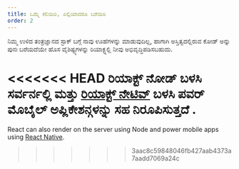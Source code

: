 ```yaml
---
title: ಒಮ್ಮೆ ಕಲಿಯಿರಿ, ಎಲ್ಲಿಯಾದರೂ ಬರೆಯಿರಿ
order: 2
---
```


ನಿಮ್ಮ ಉಳಿದ ತಂತ್ರಜ್ಞಾನದ ಸ್ಟಾಕ್ ಬಗ್ಗೆ ನಾವು ಊಹೆಗಳನ್ನು ಮಾಡುವುದಿಲ್ಲ, ಹಾಗಾಗಿ ಅಸ್ತಿತ್ವದಲ್ಲಿರುವ ಕೋಡ್ ಅನ್ನು ಪುನಃ ಬರೆಯದೆಯೇ ಹೊಸ ವೈಶಿಷ್ಟ್ಯಗಳನ್ನು ರಿಯಾಕ್ಟ್ನಲ್ಲಿ ನೀವು ಅಭಿವೃದ್ಧಿಪಡಿಸಬಹುದು.

<<<<<<< HEAD
ರಿಯಾಕ್ಟ್ ನೋಡ್ ಬಳಸಿ ಸರ್ವರ್ನಲ್ಲಿ ಮತ್ತು [ರಿಯಾಕ್ಟ್ ನೇಟಿವ್](https://facebook.github.io/react-native/) ಬಳಸಿ ಪವರ್ ಮೊಬೈಲ್ ಅಪ್ಲಿಕೇಶನ್ಗಳನ್ನು ಸಹ ನಿರೂಪಿಸುತ್ತದೆ .
=======
React can also render on the server using Node and power mobile apps using [React Native](https://reactnative.dev/).
>>>>>>> 3aac8c59848046fb427aab4373a7aadd7069a24c
